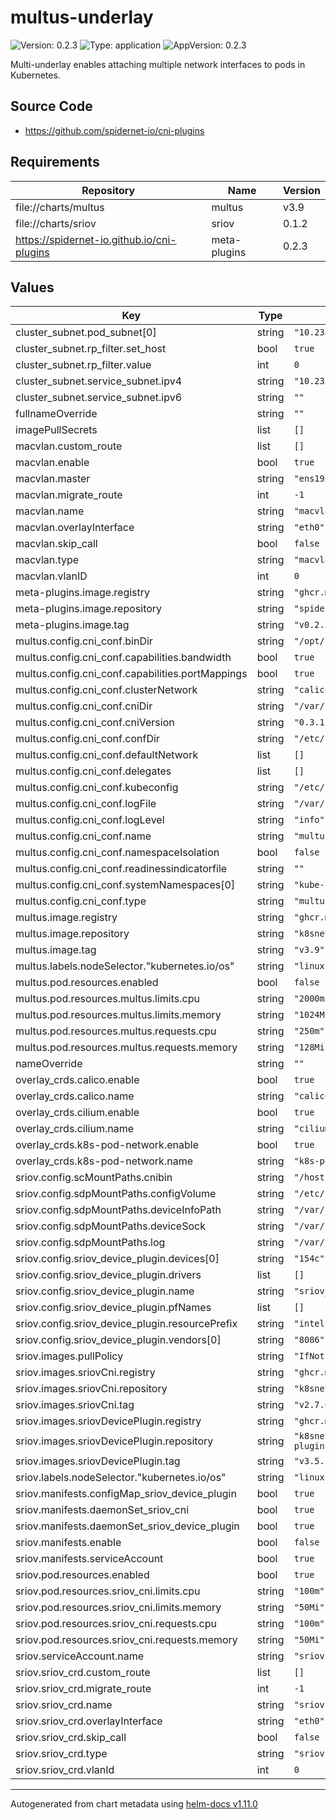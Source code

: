 # multus-underlay

![Version: 0.2.3](https://img.shields.io/badge/Version-0.2.3-informational?style=flat-square) ![Type: application](https://img.shields.io/badge/Type-application-informational?style=flat-square) ![AppVersion: 0.2.3](https://img.shields.io/badge/AppVersion-0.2.3-informational?style=flat-square)

Multi-underlay enables attaching multiple network interfaces to pods in Kubernetes.

## Source Code

* <https://github.com/spidernet-io/cni-plugins>

## Requirements

| Repository | Name | Version |
|------------|------|---------|
| file://charts/multus | multus | v3.9 |
| file://charts/sriov | sriov | 0.1.2 |
| https://spidernet-io.github.io/cni-plugins | meta-plugins | 0.2.3 |

## Values

| Key | Type | Default | Description |
|-----|------|---------|-------------|
| cluster_subnet.pod_subnet[0] | string | `"10.233.64.0/18"` |  |
| cluster_subnet.rp_filter.set_host | bool | `true` |  |
| cluster_subnet.rp_filter.value | int | `0` |  |
| cluster_subnet.service_subnet.ipv4 | string | `"10.233.0.0/18"` |  |
| cluster_subnet.service_subnet.ipv6 | string | `""` |  |
| fullnameOverride | string | `""` |  |
| imagePullSecrets | list | `[]` |  |
| macvlan.custom_route | list | `[]` |  |
| macvlan.enable | bool | `true` |  |
| macvlan.master | string | `"ens192"` |  |
| macvlan.migrate_route | int | `-1` |  |
| macvlan.name | string | `"macvlan-overlay-vlan0"` |  |
| macvlan.overlayInterface | string | `"eth0"` |  |
| macvlan.skip_call | bool | `false` |  |
| macvlan.type | string | `"macvlan-overlay"` |  |
| macvlan.vlanID | int | `0` |  |
| meta-plugins.image.registry | string | `"ghcr.m.daocloud.io"` |  |
| meta-plugins.image.repository | string | `"spidernet-io/cni-plugins/meta-plugins"` |  |
| meta-plugins.image.tag | string | `"v0.2.3"` |  |
| multus.config.cni_conf.binDir | string | `"/opt/cni/bin"` |  |
| multus.config.cni_conf.capabilities.bandwidth | bool | `true` |  |
| multus.config.cni_conf.capabilities.portMappings | bool | `true` |  |
| multus.config.cni_conf.clusterNetwork | string | `"calico"` | calico or cilium |
| multus.config.cni_conf.cniDir | string | `"/var/lib/cni/multus"` |  |
| multus.config.cni_conf.cniVersion | string | `"0.3.1"` |  |
| multus.config.cni_conf.confDir | string | `"/etc/cni/net.d"` |  |
| multus.config.cni_conf.defaultNetwork | list | `[]` |  |
| multus.config.cni_conf.delegates | list | `[]` |  |
| multus.config.cni_conf.kubeconfig | string | `"/etc/cni/net.d/multus.d/multus.kubeconfig"` |  |
| multus.config.cni_conf.logFile | string | `"/var/log/multus.log"` |  |
| multus.config.cni_conf.logLevel | string | `"info"` | info,debug,error,verbose,panic |
| multus.config.cni_conf.name | string | `"multus-cni-network"` |  |
| multus.config.cni_conf.namespaceIsolation | bool | `false` |  |
| multus.config.cni_conf.readinessindicatorfile | string | `""` |  |
| multus.config.cni_conf.systemNamespaces[0] | string | `"kube-system"` |  |
| multus.config.cni_conf.type | string | `"multus"` |  |
| multus.image.registry | string | `"ghcr.m.daocloud.io"` |  |
| multus.image.repository | string | `"k8snetworkplumbingwg/multus-cni"` |  |
| multus.image.tag | string | `"v3.9"` |  |
| multus.labels.nodeSelector."kubernetes.io/os" | string | `"linux"` |  |
| multus.pod.resources.enabled | bool | `false` |  |
| multus.pod.resources.multus.limits.cpu | string | `"2000m"` |  |
| multus.pod.resources.multus.limits.memory | string | `"1024Mi"` |  |
| multus.pod.resources.multus.requests.cpu | string | `"250m"` |  |
| multus.pod.resources.multus.requests.memory | string | `"128Mi"` |  |
| nameOverride | string | `""` |  |
| overlay_crds.calico.enable | bool | `true` |  |
| overlay_crds.calico.name | string | `"calico"` |  |
| overlay_crds.cilium.enable | bool | `true` |  |
| overlay_crds.cilium.name | string | `"cilium"` |  |
| overlay_crds.k8s-pod-network.enable | bool | `true` |  |
| overlay_crds.k8s-pod-network.name | string | `"k8s-pod-network"` |  |
| sriov.config.scMountPaths.cnibin | string | `"/host/opt/cni/bin"` |  |
| sriov.config.sdpMountPaths.configVolume | string | `"/etc/pcidp/"` |  |
| sriov.config.sdpMountPaths.deviceInfoPath | string | `"/var/run/k8s.cni.cncf.io/devinfo/dp"` |  |
| sriov.config.sdpMountPaths.deviceSock | string | `"/var/lib/kubelet"` |  |
| sriov.config.sdpMountPaths.log | string | `"/var/log"` |  |
| sriov.config.sriov_device_plugin.devices[0] | string | `"154c"` |  |
| sriov.config.sriov_device_plugin.drivers | list | `[]` |  |
| sriov.config.sriov_device_plugin.name | string | `"sriov_netdevice"` |  |
| sriov.config.sriov_device_plugin.pfNames | list | `[]` |  |
| sriov.config.sriov_device_plugin.resourcePrefix | string | `"intel.com"` |  |
| sriov.config.sriov_device_plugin.vendors[0] | string | `"8086"` |  |
| sriov.images.pullPolicy | string | `"IfNotPresent"` |  |
| sriov.images.sriovCni.registry | string | `"ghcr.m.daocloud.io"` |  |
| sriov.images.sriovCni.repository | string | `"k8snetworkplumbingwg/sriov-cni"` |  |
| sriov.images.sriovCni.tag | string | `"v2.7.0"` |  |
| sriov.images.sriovDevicePlugin.registry | string | `"ghcr.m.daocloud.io"` |  |
| sriov.images.sriovDevicePlugin.repository | string | `"k8snetworkplumbingwg/sriov-network-device-plugin"` |  |
| sriov.images.sriovDevicePlugin.tag | string | `"v3.5.1"` |  |
| sriov.labels.nodeSelector."kubernetes.io/os" | string | `"linux"` |  |
| sriov.manifests.configMap_sriov_device_plugin | bool | `true` |  |
| sriov.manifests.daemonSet_sriov_cni | bool | `true` |  |
| sriov.manifests.daemonSet_sriov_device_plugin | bool | `true` |  |
| sriov.manifests.enable | bool | `false` |  |
| sriov.manifests.serviceAccount | bool | `true` |  |
| sriov.pod.resources.enabled | bool | `true` |  |
| sriov.pod.resources.sriov_cni.limits.cpu | string | `"100m"` |  |
| sriov.pod.resources.sriov_cni.limits.memory | string | `"50Mi"` |  |
| sriov.pod.resources.sriov_cni.requests.cpu | string | `"100m"` |  |
| sriov.pod.resources.sriov_cni.requests.memory | string | `"50Mi"` |  |
| sriov.serviceAccount.name | string | `"sriov-device-plugin-test"` |  |
| sriov.sriov_crd.custom_route | list | `[]` |  |
| sriov.sriov_crd.migrate_route | int | `-1` |  |
| sriov.sriov_crd.name | string | `"sriov-overlay-vlan0"` |  |
| sriov.sriov_crd.overlayInterface | string | `"eth0"` |  |
| sriov.sriov_crd.skip_call | bool | `false` |  |
| sriov.sriov_crd.type | string | `"sriov-overlay"` |  |
| sriov.sriov_crd.vlanId | int | `0` |  |

----------------------------------------------
Autogenerated from chart metadata using [helm-docs v1.11.0](https://github.com/norwoodj/helm-docs/releases/v1.11.0)
